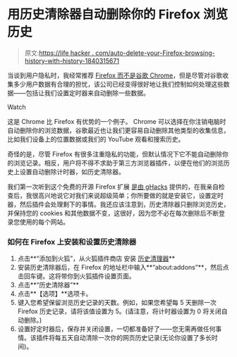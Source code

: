 # 用历史清除器自动删除你的 Firefox 浏览历史

> 原文:[https://life hacker . com/auto-delete-your-Firefox-browsing-history-with-history-1840315671](https://lifehacker.com/auto-delete-your-firefox-browsing-history-with-history-1840315671)

当谈到用户隐私时，我经常推荐 [Firefox 而不是谷歌 Chrome](https://lifehacker.com/the-best-browsers-for-ad-blocking-that-arent-chrome-1835130559)，但是尽管对谷歌收集多少用户数据有合理的担忧，该公司已经变得很好地让我们控制如何处理这些数据——包括让我们设置定时器来自动删除一些数据。

Watch

这是 Chrome 比 Firefox 有优势的一个例子。 Chrome 可以选择在你注销电脑时自动删除你的浏览数据，谷歌最近也让我们更容易自动删除其他类型的收集信息，比如我们设备上的位置数据或我们的 YouTube 观看和搜索历史。

奇怪的是，尽管 Firefox 有很多注重隐私的功能，但默认情况下它不能自动删除你的浏览记录。相反，用户将不得不求助于第三方浏览器插件，以便在他们的浏览历史上设置自动删除计时器，如历史清除器。

我们第一次听到这个免费的开源 Firefox 扩展 [是由 gHacks](https://www.ghacks.net/2019/12/09/use-these-extensions-to-delete-your-firefox-browsing-history-and-cache/) 提供的，在我亲自检查后，我很高兴地说它对我们来说超级简单；你所要做的就是安装它，设置定时器，然后插件会处理剩下的事情。我还应该注意到，历史清除器只删除浏览历史，并保持您的 cookies 和其他数据不变，这很好，因为您不必在每次删除后不断登录您使用的每个网站。

### 如何在 Firefox 上安装和设置历史清除器

1.  点击**“添加到火狐”，从火狐插件商店 安装 [历史清理器](https://addons.mozilla.org/en-US/firefox/addon/history-cleaner/)**
2.  安装历史清除器后，在 Firefox 的地址栏中输入**“about:addons”**，然后点击回车键。这将带你到火狐插件设置页面。
3.  点击**“历史清除器”**
4.  点击**【选项】**选项卡。
5.  键入您希望保留浏览历史记录的天数。例如，如果您希望每 5 天删除一次 Firefox 历史记录，请将该值设置为 5。(请注意，将计时器设置为 0 将关闭自动删除。)
6.  设置好定时器后，保存并关闭设置，一切都准备好了——您无需再做任何事情。该插件将每五天自动清除一次你的网页历史记录(无论你设置了多长时间)。